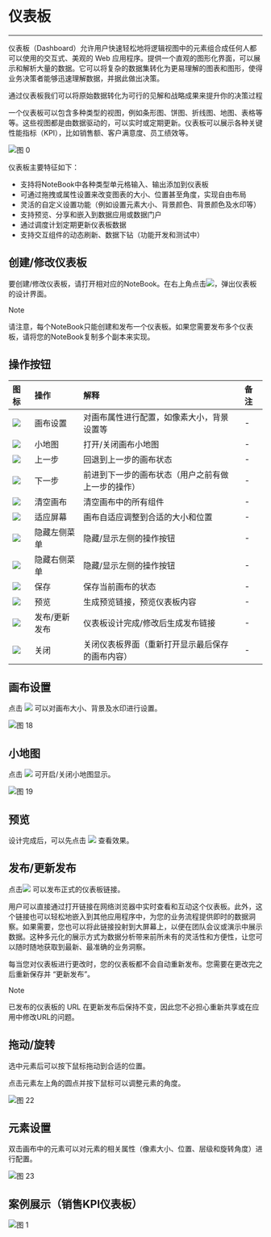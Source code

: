 # 仪表板
---

仪表板（Dashboard）允许用户快速轻松地将逻辑视图中的元素组合成任何人都可以使用的交互式、美观的 Web 应用程序。提供一个直观的图形化界面，可以展示和解析大量的数据。它可以将复杂的数据集转化为更易理解的图表和图形，使得业务决策者能够迅速理解数据，并据此做出决策。

通过仪表板我们可以将原始数据转化为可行的见解和战略成果来提升你的决策过程


一个仪表板可以包含多种类型的视图，例如条形图、饼图、折线图、地图、表格等等。这些视图都是由数据驱动的，可以实时或定期更新。仪表板可以展示各种关键性能指标（KPI），比如销售额、客户满意度、员工绩效等。

<!-- 
用户可以通过交互式操作，比如过滤、钻取、切片和切块等来查看不同的数据视角和层级。这使得用户能够深入理解数据，发现数据的趋势和模式。 -->


![图 0](../images/426a75ba60aa205938e2fd63314f7e55ea3c0bfae86f6cbffb8f5fbac3b6192f.png)  

仪表板主要特征如下：

- 支持将NoteBook中各种类型单元格输入、输出添加到仪表板
- 可通过拖拽或属性设置来改变图表的大小、位置甚至角度，实现自由布局
- 灵活的自定义设置功能（例如设置元素大小、背景颜色、背景颜色及水印等）
- 支持预览、分享和嵌入到数据应用或数据门户
- 通过调度计划定期更新仪表板数据
- 支持交互组件的动态刷新、数据下钻（功能开发和测试中）


## 创建/修改仪表板

要创建/修改仪表板，请打开相对应的NoteBook。在右上角点击<img style="display: inline-block;padding:0px;border:0px" src="../images/35c3df6dc0f939b38721ff40d40174ee7c117f77edede0fa1743430d4167e75f.png"  />，弹出仪表板的设计界面。


> [!NOTE]
> 请注意，每个NoteBook只能创建和发布一个仪表板。如果您需要发布多个仪表板，请将您的NoteBook复制多个副本来实现。

## 操作按钮


| 图标 | 操作 | 解释 | 备注 |
| :-----| :-----| :---- | :---- | 
| <img src="../images/6e96c88651800e935ed4c70ea00245fc4d354e6585d689e59a261522e7f8aff0.png"  style="display: inline-block;padding:0px;border:0px"  /> | 画布设置 | 对画布属性进行配置，如像素大小，背景设置等 | -  | 
| <img src="../images/b0773cbfa0f2c640acf3a741b68a875a2b2fd02aa138b779d04be3412505af7b.png"  style="display: inline-block;padding:0px;border:0px"  /> | 小地图 | 打开/关闭画布小地图 | - | 
|  <img src="../images/25d7fe58a21e28a4c80444ab472bf5bae250bdfea210af49128666e71cfa7786.png"  style="display: inline-block;padding:0px;border:0px"  /> | 上一步 | 回退到上一步的画布状态 | - |
|  <img src="../images/2d9a895d29cea49d008043e368704b99a1a3f1c6a45da4721f1adbad445587dc.png"  style="display: inline-block;padding:0px;border:0px"  /> | 下一步 | 前进到下一步的画布状态（用户之前有做上一步的操作） | -  |
|  <img src="../images/f48e2b9b4ba5f61a5ea878ee08219b508111a8f58daaaa2a378bd60f75bf91a6.png"  style="display: inline-block;padding:0px;border:0px"  /> | 清空画布 | 清空画布中的所有组件 | - |
|  <img src="../images/4401a590c0c3131c6960b2ebe248b7a19a4a87ab392eb8979175c5017a6ebc92.png"  style="display: inline-block;padding:0px;border:0px"  /> | 适应屏幕 | 画布自适应调整到合适的大小和位置 | -  |
|  <img src="../images/a991261f29c064df0b57533e30a19b033c2b51c20f521746727b99db17458d42.png"  style="display: inline-block;padding:0px;border:0px"  /> | 隐藏左侧菜单 | 隐藏/显示左侧的操作按钮 | - |
|  <img src="../images/1c19222318dc4e581e7367583a9794d79413d412e81c05e10a571991f1bd225a.png"  style="display: inline-block;padding:0px;border:0px"  /> | 隐藏右侧菜单 | 隐藏/显示左侧的操作按钮 | - |
|  <img src="../images/4186043d86d5fa8c5dfe0ffb398d335ad948679ba38491ccf3752ef2720ea702.png"  style="display: inline-block;padding:0px;border:0px"  /> | 保存 | 保存当前画布的状态 | -  |
|  <img src="../images/5d90b2f9bb7e02451e4de36754818428ba41b3a17cc59002834fead908b4afaf.png"  style="display: inline-block;padding:0px;border:0px"  /> | 预览 | 生成预览链接，预览仪表板内容 | -  |
|  <img src="../images/2c7204369c33a2052cc32653e373563e1ca4bd1fab1ff863c7244a73fd026b42.png"  style="display: inline-block;padding:0px;border:0px"  /> | 发布/更新发布 | 仪表板设计完成/修改后生成发布链接 | -  |
|  <img src="../images/59cb15031a4445215f9d5163cdcc278cdc97044408e867fd2eedc9af934fe779.png"  style="display: inline-block;padding:0px;border:0px"  /> | 关闭 | 关闭仪表板界面（重新打开显示最后保存的画布内容） | - |


## 画布设置

点击 <img src="../images/6e96c88651800e935ed4c70ea00245fc4d354e6585d689e59a261522e7f8aff0.png"  style="display: inline-block;padding:0px;border:0px"  /> 可以对画布大小、背景及水印进行设置。

![图 18](../images/7915d399889b03adf467de82d361082cb07430ae95aae1cfb2f392ea51a18573.png)  

## 小地图

点击 <img src="../images/b0773cbfa0f2c640acf3a741b68a875a2b2fd02aa138b779d04be3412505af7b.png"  style="display: inline-block;padding:0px;border:0px"  /> 可开启/关闭小地图显示。

![图 19](../images/404224746d076825de27c93bead91f84a4ec011decbcc81e004828f75e2c0f8c.png)  


## 预览

设计完成后，可以先点击 <img src="../images/5d90b2f9bb7e02451e4de36754818428ba41b3a17cc59002834fead908b4afaf.png"  style="display: inline-block;padding:0px;border:0px"  /> 查看效果。

## 发布/更新发布

点击<img src="../images/2c7204369c33a2052cc32653e373563e1ca4bd1fab1ff863c7244a73fd026b42.png"  style="display: inline-block;padding:0px;border:0px"  /> 可以发布正式的仪表板链接。

用户可以直接通过打开链接在网络浏览器中实时查看和互动这个仪表板。此外，这个链接也可以轻松地嵌入到其他应用程序中，为您的业务流程提供即时的数据洞察。如果需要，您也可以将此链接投射到大屏幕上，以便在团队会议或演示中展示数据。这种多元化的展示方式为数据分析带来前所未有的灵活性和方便性，让您可以随时随地获取到最新、最准确的业务洞察。

每当您对仪表板进行更改时，您的仪表板都不会自动重新发布。您需要在更改完之后重新保存并 “更新发布”。

> [!NOTE]
> 已发布的仪表板的 URL 在更新发布后保持不变，因此您不必担心重新共享或在应用中修改URL的问题。

## 拖动/旋转 

<!-- ![图 20](../images/e8ecc315037e7d5a5207a281a8983b2bfb81157912b3087556f23bb38b6c9e6f.png)  

![图 21](../images/ec133a6dcf2403311a7b54fed27a00361ff68d71df868c7fcc5594ffbcc4336e.gif)   -->

选中元素后可以按下鼠标拖动到合适的位置。

点击元素左上角的圆点并按下鼠标可以调整元素的角度。

![图 22](../images/8fb976815ee13db3b919d10c07f6720ffa9dab1c9f9231455d9cf95195cec01c.gif)  

## 元素设置

双击画布中的元素可以对元素的相关属性（像素大小、位置、层级和旋转角度）进行配置。

![图 23](../images/ce88fd7ffa1a0509a89fe9ad43832eafa2e204e62f2318a4d7f16eaf7a0a1cba.png)  


<!-- 
您可以使用右侧的拖动手柄从左侧的“轮廓”面板中拖放元素。或者，您可以使用每个元素上的“添加到应用程序”按钮。 -->

<!-- ## 重新发布

重新出版
每当您对其进行更改时，您的笔记本都不会自动重新发布。要重新发布包含最新更改的笔记本，请转到发布编辑器并单击“发布更改”。

已发布项目的 URL 在重新发布后保持不变，因此您不必担心与受众共享新 URL。 -->

## 案例展示（销售KPI仪表板）

![图 1](../images/32f51c6fb8b971e483154c0e7718b4f4e3bf06e56c57528b45201184fe57cafb.png)  
